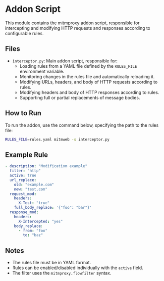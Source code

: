 # Addon Script

This module contains the mitmproxy addon script, responsible for intercepting and modifying HTTP requests and responses according to configurable rules.

## Files

- `interceptor.py`: Main addon script, responsible for:
  - Loading rules from a YAML file defined by the `RULES_FILE` environment variable.
  - Monitoring changes in the rules file and automatically reloading it.
  - Modifying URLs, headers, and body of HTTP requests according to rules.
  - Modifying headers and body of HTTP responses according to rules.
  - Supporting full or partial replacements of message bodies.

## How to Run

To run the addon, use the command below, specifying the path to the rules file:

```bash
RULES_FILE=rules.yaml mitmweb -s interceptor.py
```

## Example Rule

```yaml
- description: "Modification example"
  filter: "http"
  active: true
  url_replace:
    old: "example.com"
    new: "test.com"
  request_mod:
    headers:
      X-Test: "true"
    full_body_replace: '{"foo": "bar"}'
  response_mod:
    headers:
      X-Intercepted: "yes"
    body_replace:
      - from: "foo"
        to: "baz"
```

## Notes

- The rules file must be in YAML format.
- Rules can be enabled/disabled individually with the `active` field.
- The filter uses the `mitmproxy.flowfilter` syntax.
